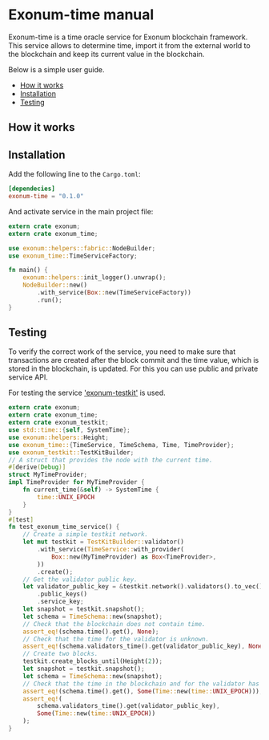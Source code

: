 # Exonum-time manual

Exonum-time is a time oracle service for Exonum blockchain framework.
This service allows to determine time, 
import it from the external world to the blockchain 
and keep its current value in the blockchain. 

Below is a simple user guide.

* [How it works](#how-it-works)
* [Installation](#installation)
* [Testing](#testing)

## How it works

## Installation

Add the following line to the `Cargo.toml`:

```toml
[dependecies]
exonum-time = "0.1.0"
```

And activate service in the main project file:

```rust
extern crate exonum;
extern crate exonum_time;

use exonum::helpers::fabric::NodeBuilder;
use exonum_time::TimeServiceFactory;

fn main() {
    exonum::helpers::init_logger().unwrap();
    NodeBuilder::new()
        .with_service(Box::new(TimeServiceFactory))
        .run();
}
```

## Testing

To verify the correct work of the service,
you need to make sure that transactions are created after the block commit
and the time value, which is stored in the blockchain, is updated.
For this you can use public and private service API.

For testing the service ['exonum-testkit'][exonum-testkit] is used.

```rust
extern crate exonum;
extern crate exonum_time;
extern crate exonum_testkit;
use std::time::{self, SystemTime};
use exonum::helpers::Height;
use exonum_time::{TimeService, TimeSchema, Time, TimeProvider};
use exonum_testkit::TestKitBuilder;
// A struct that provides the node with the current time.
#[derive(Debug)]
struct MyTimeProvider;
impl TimeProvider for MyTimeProvider {
    fn current_time(&self) -> SystemTime {
        time::UNIX_EPOCH
    }
}
#[test]
fn test_exonum_time_service() {
    // Create a simple testkit network.
    let mut testkit = TestKitBuilder::validator()
        .with_service(TimeService::with_provider(
            Box::new(MyTimeProvider) as Box<TimeProvider>,
        ))
        .create();
    // Get the validator public key.
    let validator_public_key = &testkit.network().validators().to_vec()[0]
        .public_keys()
        .service_key;
    let snapshot = testkit.snapshot();
    let schema = TimeSchema::new(snapshot);
    // Check that the blockchain does not contain time.
    assert_eq!(schema.time().get(), None);
    // Check that the time for the validator is unknown.
    assert_eq!(schema.validators_time().get(validator_public_key), None);
    // Create two blocks.
    testkit.create_blocks_until(Height(2));
    let snapshot = testkit.snapshot();
    let schema = TimeSchema::new(snapshot);
    // Check that the time in the blockchain and for the validator has been updated.
    assert_eq!(schema.time().get(), Some(Time::new(time::UNIX_EPOCH)));
    assert_eq!(
        schema.validators_time().get(validator_public_key),
        Some(Time::new(time::UNIX_EPOCH))
    );
}

```

[exonum-testkit]: https://github.com/exonum/exonum-testkit
